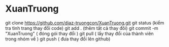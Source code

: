 # XuanTruong
git clone https://github.com/diaz-truongcon/XuanTruong.git
git status (kiểm tra tình trang thay đổi code)
git add . (thêm tất cả thay đôi)
git commit -m "XuanTruong" ( đóng gói thay đổi )
git pull ( lấy thay đổi của thành viên trong nhóm về )
git push ( đưa thay đổi lên github)